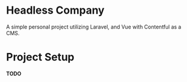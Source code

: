 # Headless Company

A simple personal project utilizing Laravel, and Vue with Contentful as a CMS.

# Project Setup
__TODO__